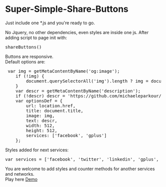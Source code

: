 # Super-Simple-Share-Buttons
Just include one *.js and you're ready to go.

No Jquery, no other dependencies, even styles are inside one js.
After adding script to page init with:<br/>
<pre>
shareButtons()
</pre>
Buttons are responsive.<br/>
Default options are:
<pre>
 var img = getMetaContentByName('og:image');
    if (!img) {
        document.querySelectorAll('img').length ? img = document.querySelectorAll('img')[0].src : img = 'https://placehold.it/350x150';
    }
    var descr = getMetaContentByName('description');
    if (!descr) descr = 'https://github.com/michaeleparkour/Super-Simple-Share-Buttons/'
    var optionsDef = {
        url: location.href,
        title: document.title,
        image: img,
        text: descr,
        width: 512,
        height: 512,
        services: ['facebook', 'gplus']
    };
</pre>
Styles added for next services:
<pre>
var services = ['facebook', 'twitter', 'linkedin', 'gplus', 'vk', 'email', 'pinterest'];
</pre>
You are welcome to add styles and counter methods for another services and networks.<br/>
Play here <a href="http://michaeleparkour.github.io/Super-Simple-Share-Buttons">Demo</a>
